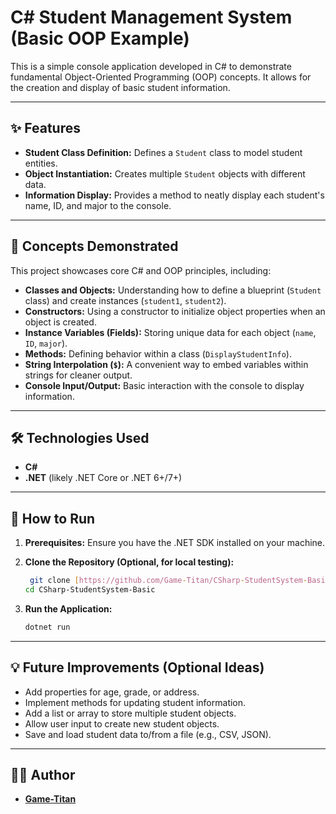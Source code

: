 # C# Student Management System (Basic OOP Example)

This is a simple console application developed in C# to demonstrate fundamental Object-Oriented Programming (OOP) concepts. It allows for the creation and display of basic student information.

---

## ✨ Features

* **Student Class Definition:** Defines a `Student` class to model student entities.
* **Object Instantiation:** Creates multiple `Student` objects with different data.
* **Information Display:** Provides a method to neatly display each student's name, ID, and major to the console.

---

## 🚀 Concepts Demonstrated

This project showcases core C# and OOP principles, including:

* **Classes and Objects:** Understanding how to define a blueprint (`Student` class) and create instances (`student1`, `student2`).
* **Constructors:** Using a constructor to initialize object properties when an object is created.
* **Instance Variables (Fields):** Storing unique data for each object (`name`, `ID`, `major`).
* **Methods:** Defining behavior within a class (`DisplayStudentInfo`).
* **String Interpolation (`$`):** A convenient way to embed variables within strings for cleaner output.
* **Console Input/Output:** Basic interaction with the console to display information.

---

## 🛠️ Technologies Used

* **C#**
* **.NET** (likely .NET Core or .NET 6+/7+)

---

## 🏃 How to Run

1.  **Prerequisites:** Ensure you have the .NET SDK installed on your machine.
2.  **Clone the Repository (Optional, for local testing):**
    ```bash
     git clone [https://github.com/Game-Titan/CSharp-StudentSystem-Basic.git]
    cd CSharp-StudentSystem-Basic
    ```
   
3.  **Run the Application:**
    ```bash
    dotnet run
    ```

---

## 💡 Future Improvements (Optional Ideas)

* Add properties for age, grade, or address.
* Implement methods for updating student information.
* Add a list or array to store multiple student objects.
* Allow user input to create new student objects.
* Save and load student data to/from a file (e.g., CSV, JSON).

---

## 👨‍💻 Author

* **[Game-Titan](https://github.com/Game-Titan)** 
